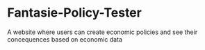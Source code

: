 # Fantasie-Policy-Tester
A website where users can create economic policies and see their concequences based on economic data
